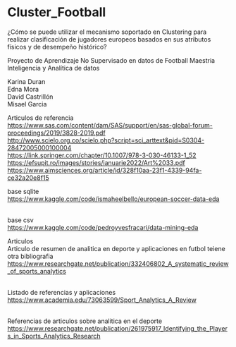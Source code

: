 # Cluster_Football

¿Cómo se puede utilizar el mecanismo soportado en Clustering para realizar clasificación de jugadores europeos basados en sus atributos físicos y de desempeño histórico?

Proyecto de Aprendizaje No Supervisado en datos de Football
Maestria Inteligencia y Analítica de datos

Karina Duran </br>
Edna Mora </br>
David Castrillón </br>
Misael Garcia </br>

Articulos de referencia </br>
https://www.sas.com/content/dam/SAS/support/en/sas-global-forum-proceedings/2019/3828-2019.pdf </br>
http://www.scielo.org.co/scielo.php?script=sci_arttext&pid=S0304-28472005000100004 </br>
https://link.springer.com/chapter/10.1007/978-3-030-46133-1_52 </br> 
https://efsupit.ro/images/stories/ianuarie2022/Art%2033.pdf </br>
https://www.aimsciences.org/article/id/328f10aa-23f1-4339-94fa-ce32a20e8f15 </br>

base sqlite </br>
https://www.kaggle.com/code/ismaheelbello/european-soccer-data-eda </br></br>

base csv </br>
https://www.kaggle.com/code/pedroyvesfracari/data-mining-eda

Articulos </br>
Articulo de resumen de analitica en deporte y aplicaciones en futbol teiene otra bibliografia </br>
https://www.researchgate.net/publication/332406802_A_systematic_review_of_sports_analytics </br></br>

Listado de referencias y aplicaciones </br>
https://www.academia.edu/73063599/Sport_Analytics_A_Review </br></br>

Referencias de articulos sobre analitica en el deporte</br>
https://www.researchgate.net/publication/261975917_Identifying_the_Players_in_Sports_Analytics_Research</br>
